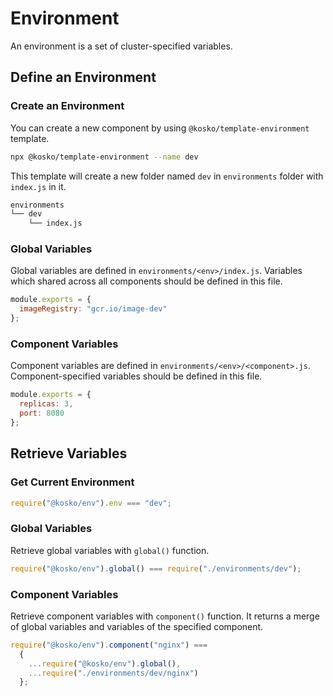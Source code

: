 # Environment

An environment is a set of cluster-specified variables.

## Define an Environment

### Create an Environment

You can create a new component by using `@kosko/template-environment` template.

```sh
npx @kosko/template-environment --name dev
```

This template will create a new folder named `dev` in `environments` folder with `index.js` in it.

```sh
environments
└── dev
    └── index.js
```

### Global Variables

Global variables are defined in `environments/<env>/index.js`. Variables which shared across all components should be defined in this file.

```js
module.exports = {
  imageRegistry: "gcr.io/image-dev"
};
```

### Component Variables

Component variables are defined in `environments/<env>/<component>.js`. Component-specified variables should be defined in this file.

```js
module.exports = {
  replicas: 3,
  port: 8080
};
```

## Retrieve Variables

### Get Current Environment

```js
require("@kosko/env").env === "dev";
```

### Global Variables

Retrieve global variables with `global()` function.

```js
require("@kosko/env").global() === require("./environments/dev");
```

### Component Variables

Retrieve component variables with `component()` function. It returns a merge of global variables and variables of the specified component.

```js
require("@kosko/env").component("nginx") ===
  {
    ...require("@kosko/env").global(),
    ...require("./environments/dev/nginx")
  };
```
